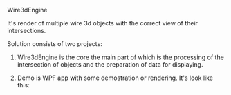 Wire3dEngine

It's render of multiple wire 3d objects with the correct view of their intersections.

Solution consists of two projects:

1) Wire3dEngine is the core the main part of which is the processing of 
the intersection of objects and the preparation of data for displaying.

2) Demo is WPF app with some demostration or rendering. 
It's look like this:

